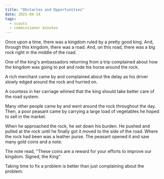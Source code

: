 ```yaml
---
title: "Obstacles and Opportunities"
date: 2021-04-14
tags:
  - scouts
  - commissioner minutes
---
```


Once upon a time, there was a kingdom ruled by a pretty good king. And, through this kingdom, there was a road. And, on this road, there was a big rock right in the middle of the road.

One of the king's ambassadors returning from a trip complained about how the kingdom was going to pot and rode his horse around the rock.

A rich merchant came by and complained about the delay as his driver slowly edged around the rock and hurried on.

A countess in her carriage whined that the king should take better care of the road system.

Many other people came by and went around the rock throughout the day. Then, a poor peasant came by carrying a large load of vegetables he hoped to sell in the market.

When he approached the rock, he set down his burden. He pushed and pulled at the rock until he finally got it moved to the side of the road. Where the rock had been was a leather purse. The peasant opened it and saw many gold coins and a note.

The note read, "These coins are a reward for your efforts to improve our kingdom. Signed, the King"

Taking time to fix a problem is better than just complaining about the problem.
